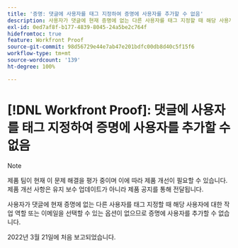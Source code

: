 ```yaml
---
title: '증명: 댓글에 사용자를 태그 지정하여 증명에 사용자를 추가할 수 없음'
description: 사용자가 댓글에 현재 증명에 없는 다른 사용자를 태그 지정할 때 해당 사용자에 대한 작업 역할 또는 이메일을 선택할 수 있는 옵션이 없으므로 증명에 사용자를 추가할 수 없습니다.
exl-id: 0ed7af8f-b177-4839-8045-24a5be2c764f
hidefromtoc: true
feature: Workfront Proof
source-git-commit: 98d56729e44e7ab47e201bdfc00db8d40c5f15f6
workflow-type: tm+mt
source-wordcount: '139'
ht-degree: 100%

---
```


# [!DNL Workfront Proof]: 댓글에 사용자를 태그 지정하여 증명에 사용자를 추가할 수 없음

<!--Converted to story-->

>[!NOTE]
>
>제품 팀이 현재 이 문제 해결을 평가 중이며 이에 따라 제품 개선이 필요할 수 있습니다. 제품 개선 사항은 유지 보수 업데이트가 아니라 제품 공지를 통해 전달됩니다.

사용자가 댓글에 현재 증명에 없는 다른 사용자를 태그 지정할 때 해당 사용자에 대한 작업 역할 또는 이메일을 선택할 수 있는 옵션이 없으므로 증명에 사용자를 추가할 수 없습니다.

2022년 3월 21일에 처음 보고되었습니다.
